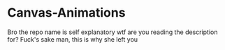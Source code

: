 # Canvas-Animations
Bro the repo name is self explanatory wtf are you reading the description for? Fuck's sake man, this is why she left you